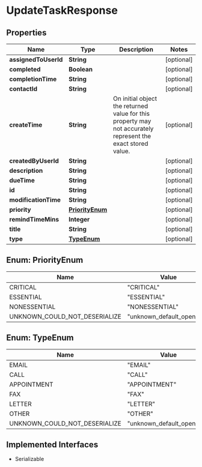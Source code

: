 

# UpdateTaskResponse


## Properties

| Name | Type | Description | Notes |
|------------ | ------------- | ------------- | -------------|
|**assignedToUserId** | **String** |  |  [optional] |
|**completed** | **Boolean** |  |  [optional] |
|**completionTime** | **String** |  |  [optional] |
|**contactId** | **String** |  |  [optional] |
|**createTime** | **String** | On initial object the returned value for this property may not accurately represent the exact stored value. |  [optional] |
|**createdByUserId** | **String** |  |  [optional] |
|**description** | **String** |  |  [optional] |
|**dueTime** | **String** |  |  [optional] |
|**id** | **String** |  |  [optional] |
|**modificationTime** | **String** |  |  [optional] |
|**priority** | [**PriorityEnum**](#PriorityEnum) |  |  [optional] |
|**remindTimeMins** | **Integer** |  |  [optional] |
|**title** | **String** |  |  [optional] |
|**type** | [**TypeEnum**](#TypeEnum) |  |  [optional] |



## Enum: PriorityEnum

| Name | Value |
|---- | -----|
| CRITICAL | &quot;CRITICAL&quot; |
| ESSENTIAL | &quot;ESSENTIAL&quot; |
| NONESSENTIAL | &quot;NONESSENTIAL&quot; |
| UNKNOWN_COULD_NOT_DESERIALIZE | &quot;unknown_default_open_api&quot; |



## Enum: TypeEnum

| Name | Value |
|---- | -----|
| EMAIL | &quot;EMAIL&quot; |
| CALL | &quot;CALL&quot; |
| APPOINTMENT | &quot;APPOINTMENT&quot; |
| FAX | &quot;FAX&quot; |
| LETTER | &quot;LETTER&quot; |
| OTHER | &quot;OTHER&quot; |
| UNKNOWN_COULD_NOT_DESERIALIZE | &quot;unknown_default_open_api&quot; |


## Implemented Interfaces

* Serializable

